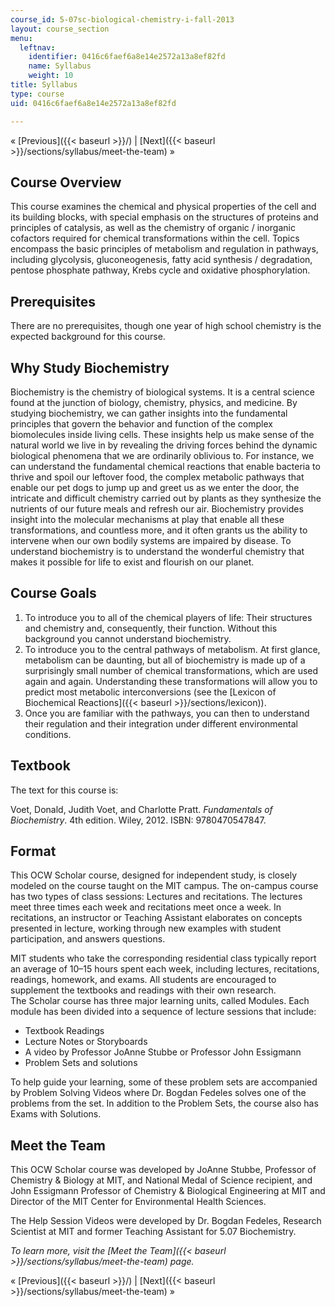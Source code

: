 ```yaml
---
course_id: 5-07sc-biological-chemistry-i-fall-2013
layout: course_section
menu:
  leftnav:
    identifier: 0416c6faef6a8e14e2572a13a8ef82fd
    name: Syllabus
    weight: 10
title: Syllabus
type: course
uid: 0416c6faef6a8e14e2572a13a8ef82fd

---
```


« [Previous]({{< baseurl >}}/) | [Next]({{< baseurl >}}/sections/syllabus/meet-the-team) »

Course Overview
---------------

This course examines the chemical and physical properties of the cell and its building blocks, with special emphasis on the structures of proteins and principles of catalysis, as well as the chemistry of organic / inorganic cofactors required for chemical transformations within the cell. Topics encompass the basic principles of metabolism and regulation in pathways, including glycolysis, gluconeogenesis, fatty acid synthesis / degradation, pentose phosphate pathway, Krebs cycle and oxidative phosphorylation.

Prerequisites
-------------

There are no prerequisites, though one year of high school chemistry is the expected background for this course.

Why Study Biochemistry
----------------------

Biochemistry is the chemistry of biological systems. It is a central science found at the junction of biology, chemistry, physics, and medicine. By studying biochemistry, we can gather insights into the fundamental principles that govern the behavior and function of the complex biomolecules inside living cells. These insights help us make sense of the natural world we live in by revealing the driving forces behind the dynamic biological phenomena that we are ordinarily oblivious to. For instance, we can understand the fundamental chemical reactions that enable bacteria to thrive and spoil our leftover food, the complex metabolic pathways that enable our pet dogs to jump up and greet us as we enter the door, the intricate and difficult chemistry carried out by plants as they synthesize the nutrients of our future meals and refresh our air. Biochemistry provides insight into the molecular mechanisms at play that enable all these transformations, and countless more, and it often grants us the ability to intervene when our own bodily systems are impaired by disease. To understand biochemistry is to understand the wonderful chemistry that makes it possible for life to exist and flourish on our planet.

Course Goals
------------

1.  To introduce you to all of the chemical players of life: Their structures and chemistry and, consequently, their function. Without this background you cannot understand biochemistry.
2.  To introduce you to the central pathways of metabolism. At first glance, metabolism can be daunting, but all of biochemistry is made up of a surprisingly small number of chemical transformations, which are used again and again. Understanding these transformations will allow you to predict most metabolic interconversions (see the [Lexicon of Biochemical Reactions]({{< baseurl >}}/sections/lexicon)).
3.  Once you are familiar with the pathways, you can then to understand their regulation and their integration under different environmental conditions.

Textbook
--------

The text for this course is:

Voet, Donald, Judith Voet, and Charlotte Pratt. _Fundamentals of Biochemistry_. 4th edition. Wiley, 2012. ISBN: 9780470547847.

Format
------

This OCW Scholar course, designed for independent study, is closely modeled on the course taught on the MIT campus. The on-campus course has two types of class sessions: Lectures and recitations. The lectures meet three times each week and recitations meet once a week. In recitations, an instructor or Teaching Assistant elaborates on concepts presented in lecture, working through new examples with student participation, and answers questions.

MIT students who take the corresponding residential class typically report an average of 10–15 hours spent each week, including lectures, recitations, readings, homework, and exams. All students are encouraged to supplement the textbooks and readings with their own research.  
The Scholar course has three major learning units, called Modules. Each module has been divided into a sequence of lecture sessions that include:

*   Textbook Readings
*   Lecture Notes or Storyboards
*   A video by Professor JoAnne Stubbe or Professor John Essigmann
*   Problem Sets and solutions

To help guide your learning, some of these problem sets are accompanied by Problem Solving Videos where Dr. Bogdan Fedeles solves one of the problems from the set. In addition to the Problem Sets, the course also has Exams with Solutions.

Meet the Team
-------------

This OCW Scholar course was developed by JoAnne Stubbe, Professor of Chemistry & Biology at MIT, and National Medal of Science recipient, and John Essigmann Professor of Chemistry & Biological Engineering at MIT and Director of the MIT Center for Environmental Health Sciences.

The Help Session Videos were developed by Dr. Bogdan Fedeles, Research Scientist at MIT and former Teaching Assistant for 5.07 Biochemistry.

_To learn more, visit the [Meet the Team]({{< baseurl >}}/sections/syllabus/meet-the-team) page._

« [Previous]({{< baseurl >}}/) | [Next]({{< baseurl >}}/sections/syllabus/meet-the-team) »